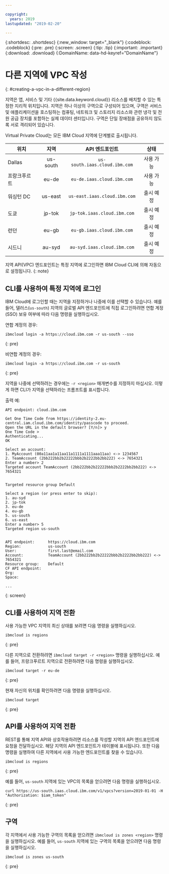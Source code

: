 ```yaml
---

copyright:
  years: 2019
lastupdated: "2019-02-20"

---
```


{:shortdesc: .shortdesc}
{:new_window: target="_blank"}
{:codeblock: .codeblock}
{:pre: .pre}
{:screen: .screen}
{:tip: .tip}
{:important: .important}
{:download: .download}
{:DomainName: data-hd-keyref="DomainName"}

# 다른 지역에 VPC 작성
{: #creating-a-vpc-in-a-different-region}

지역은 앱, 서비스 및 기타 {{site.data.keyword.cloud}} 리소스를 배치할 수 있는 특정한 지리적 위치입니다. 지역은 하나 이상의 구역으로 구성되어 있으며, 구역은 서비스 및 애플리케이션을 호스팅하는 컴퓨팅, 네트워크 및 스토리지 리소스와 관련 냉각 및 전원 공급 장치를 포함하는 실제 데이터 센터입니다. 구역은 단일 장애점을 공유하지 않도록 서로 격리되어 있습니다. 

Virtual Private Cloud는 모든 IBM Cloud 지역에 단계별로 출시됩니다. 

| 위치 | 지역 | API 엔드포인트 |상태 |
| ------- | :------: | :------: |:------: |
|Dallas | us-south | `us-south.iaas.cloud.ibm.com` | 사용 가능 |
| 프랑크푸르트 | eu-de | `eu-de.iaas.cloud.ibm.com` | 사용 가능 |
| 워싱턴 DC | us-east | `us-east.iaas.cloud.ibm.com` | 출시 예정 |
| 도쿄 | jp-tok | `jp-tok.iaas.cloud.ibm.com` | 출시 예정 |
| 런던 | eu-gb | `eu-gb.iaas.cloud.ibm.com` | 출시 예정 |
| 시드니 | au-syd | `au-syd.iaas.cloud.ibm.com` | 출시 예정 |

지역 API(VPC) 엔드포인트는 특정 지역에 로그인하면 IBM Cloud CLI에 의해 자동으로 설정됩니다.
{: note}

## CLI를 사용하여 특정 지역에 로그인

IBM Cloud에 로그인할 때는 지역을 지정하거나 나중에 이를 선택할 수 있습니다. 예를 들어, 댈러스(`us-south`) 지역의 글로벌 API 엔드포인트에 직접 로그인하려면 연합 계정(SSO) 보유 여부에 따라 다음 명령을 실행하십시오. 

연합 계정의 경우:

```
ibmcloud login -a https://cloud.ibm.com -r us-south --sso
```
{: pre}

비연합 계정의 경우:

```
ibmcloud login -a https://cloud.ibm.com -r us-south
```
{: pre}

지역을 나중에 선택하려는 경우에는 `-r <region>` 매개변수를 지정하지 마십시오. 이렇게 하면 CLI가 지역을 선택하라는 프롬프트를 표시합니다. 

출력 예:

```
API endpoint: cloud.ibm.com

Get One Time Code from https://identity-2.eu-central.iam.cloud.ibm.com/identity/passcode to proceed.
Open the URL in the default browser? [Y/n]> y
One Time Code >
Authenticating...
OK

Select an account:
1. MyAccount (00a11aa1a11aa11a1111a1111aaa11aa) <-> 1234567
2. TeamAccount (2bb222bb2b22222bbb2b2222bb2bb222) <-> 7654321
Enter a number> 2
Targeted account TeamAccount (2bb222bb2b22222bbb2b2222bb2bb222) <-> 7654321


Targeted resource group Default

Select a region (or press enter to skip):
1. au-syd
2. jp-tok
3. eu-de
4. eu-gb
5. us-south
6. us-east
Enter a number> 5
Targeted region us-south


API endpoint:      https://cloud.ibm.com   
Region:            us-south   
User:              first.last@email.com   
Account:           TeamAccount (2bb222bb2b22222bbb2b2222bb2bb222) <-> 7654321  
Resource group:    Default   
CF API endpoint:      
Org:                  
Space:                

...
```
{: screen}

## CLI를 사용하여 지역 전환

사용 가능한 VPC 지역의 최신 상태를 보려면 다음 명령을 실행하십시오. 

```
ibmcloud is regions
```
{: pre}

다른 지역으로 전환하려면 `ibmcloud target -r <region>` 명령을 실행하십시오. 예를 들어, 프랑크푸르트 지역으로 전환하려면 다음 명령을 실행하십시오. 

```
ibmcloud target -r eu-de
```
{: pre}

현재 자신의 위치를 확인하려면 다음 명령을 실행하십시오. 

```
ibmcloud target
```
{: pre}

## API를 사용하여 지역 전환  

REST를 통해 지역 API와 상호작용하려면 리소스를 작성할 지역의 API 엔드포인트에 요청을 전달하십시오. 해당 지역의 API 엔드포인트가 테이블에 표시됩니다. 또한 다음 명령을 실행하여 다른 지역에서 사용 가능한 엔드포인트를 찾을 수 있습니다. 

```
ibmcloud is regions
```
{: pre}


예를 들어, `us-south` 지역에 있는 VPC의 목록을 얻으려면 다음 명령을 실행하십시오. 

```
curl https://us-south.iaas.cloud.ibm.com/v1/vpcs?version=2019-01-01 -H "Authorization: $iam_token"
```
{: pre}


## 구역

각 지역에서 사용 가능한 구역의 목록을 얻으려면 `ibmcloud is zones <region>` 명령을 실행하십시오. 예를 들어, `us-south` 지역에 있는 구역의 목록을 얻으려면 다음 명령을 실행하십시오. 

```
ibmcloud is zones us-south
```
{: pre}
